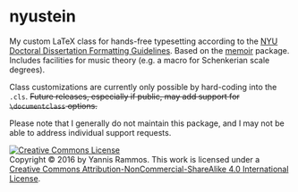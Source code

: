 # nyustein

My custom LaTeX class for hands-free typesetting according to the [NYU Doctoral Dissertation Formatting Guidelines](http://steinhardt.nyu.edu/doctoral/dissertation/formatting). Based on the [memoir](http://www.ctan.org/pkg/memoir) package. Includes facilities for music theory (e.g. a macro for Schenkerian scale degrees).

Class customizations are currently only possible by hard-coding into the `.cls`. ~~Future releases, especially if public, may add support for `\documentclass` options.~~

Please note that I generally do not maintain this package, and I may not be able to address individual support requests.

<a rel="license" href="http://creativecommons.org/licenses/by-nc-sa/4.0/"><img alt="Creative Commons License" style="border-width:0" src="https://i.creativecommons.org/l/by-nc-sa/4.0/80x15.png" /></a><br /> Copyright © 2016 by Yannis Rammos. This work is licensed under a <a rel="license" href="http://creativecommons.org/licenses/by-nc-sa/4.0/">Creative Commons Attribution-NonCommercial-ShareAlike 4.0 International License</a>.